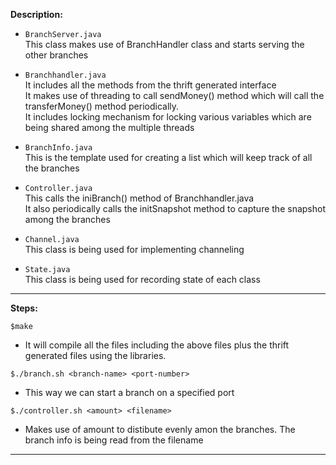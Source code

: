 **Description:**
- ```BranchServer.java```</br>
This class makes use of BranchHandler class and starts serving the other branches</br>

- ```Branchhandler.java```</br>
It includes all the methods from the thrift generated interface</br>
It makes use of threading to call sendMoney() method which will call the transferMoney() method periodically.</br>
It includes locking mechanism for locking various variables which are being shared among the multiple threads</br>

- ```BranchInfo.java```</br>
This is the template used for creating a list which will keep track of all the branches</br>

- ```Controller.java```</br>
This calls the iniBranch() method of Branchhandler.java</br>
It also periodically calls the initSnapshot method to capture the snapshot among the branches</br>

- ```Channel.java```</br>
This class is being used for implementing channeling</br>

- ```State.java```</br>
This class is being used for recording state of each class</br>

--------------------------------------------------------------------------------------------
**Steps:**

```$make```</br>
- It will compile all the files including the above files plus the thrift generated files using the libraries.</br>

```$./branch.sh <branch-name> <port-number>```</br>
- This way we can start a branch on a specified port</br>

```$./controller.sh <amount> <filename> ```</br>
- Makes use of amount to distibute evenly amon the branches. The branch info is being read from the filename</br>
--------------------------------------------------------------------------------------------